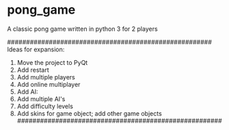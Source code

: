 # pong_game
A classic pong game written in python 3 for 2 players

######################################################
Ideas for expansion:
1) Move the project to PyQt
2) Add restart
3) Add multiple players
4) Add online multiplayer
5) Add AI:
  1) Add multiple AI's
  2) Add difficulty levels
6) Add skins for game object; add other game objects
######################################################
